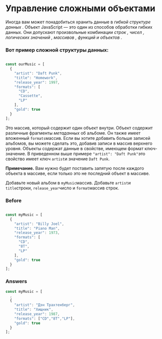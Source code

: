 # Управление сложными объектами
Иногда вам может понадобиться хранить данные в _гибкой структуре данных_ . Объект JavaScript — это один из способов обработки гибких данных. Они допускают произвольные комбинации _строк , чисел , логических значений , массивов , функций и объектов_ .

### Вот пример сложной структуры данных:

```javascript

const ourMusic = [
  {
    "artist": "Daft Punk",
    "title": "Homework",
    "release_year": 1997,
    "formats": [ 
      "CD", 
      "Cassette", 
      "LP"
    ],
    "gold": true
  }
];
```
Это массив, который содержит один объект внутри. Объект содержит различные фрагменты _метаданных_ об альбоме. Он также имеет вложенный `formats`массив. Если вы хотите добавить больше записей альбомов, вы можете сделать это, добавив записи в массив верхнего уровня. Объекты содержат данные в свойстве, имеющем формат ключ-значение. В приведенном выше примере `"artist": "Daft Punk"`это свойство имеет ключ `artist`и значение `Daft Punk`.

**Примечание.** Вам нужно будет поставить запятую после каждого объекта в массиве, если только это не последний объект в массиве.

Добавьте новый альбом в `myMusic`массив. Добавьте `artist`и `title`строки, `release_year`число и `format`массив строк.

### Before

```javascript

const myMusic = [
  {
    "artist": "Billy Joel",
    "title": "Piano Man",
    "release_year": 1973,
    "formats": [
      "CD",
      "8T",
      "LP"
    ],
    "gold": true
  }
];
```
### Answers

```javascript
const myMusic = [
  ,
  {
    "artist": "Дэн Трахтенберг",
    "title": "Хищник",
    "release_year": 1987,
    "formats": ["CD","8T","LP"],
    "gold": true
  }
];
```
